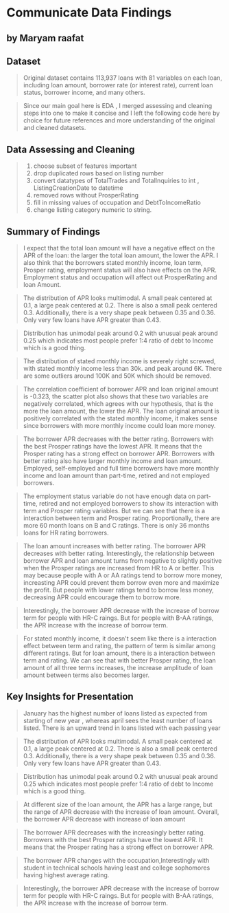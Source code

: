# Communicate Data Findings
## by Maryam raafat


## Dataset

> Original dataset contains 113,937 loans with 81 variables on each loan, including loan amount, borrower rate (or interest rate), current loan status, borrower income, and many others.

> Since our main goal here is EDA , I merged assessing and cleaning steps into one to make it concise and I left the following code here by choice for future references and more understanding of the original and cleaned datasets.

## Data Assessing and Cleaning

> 1. choose subset of features important 
> 2. drop duplicated rows based on listing number 
> 3. convert datatypes of TotalTrades and TotalInquiries to int , ListingCreationDate to datetime
> 4. removed rows without ProsperRating
> 5. fill in missing values of occupation and DebtToIncomeRatio
> 6. change listing category numeric to string.

## Summary of Findings

> I expect that the total loan amount will have a negative effect on the APR of the loan: the larger the total loan amount, the lower the APR. I also think that the borrowers stated monthly income, loan term, Prosper rating, employment status will also have effects on the APR.
Employment status and occupation will affect out ProsperRating and loan Amount.

> The distribution of APR looks multimodal. A small peak centered at 0.1, a large peak centered at 0.2. There is also a small peak centered 0.3. Additionally, there is a very shape peak between 0.35 and 0.36. Only very few loans have APR greater than 0.43.

> Distribution has unimodal peak around 0.2 with unusual peak around 0.25 which indicates most people prefer 1:4 ratio of debt to Income which is a good thing.

> The distribution of stated monthly income is severely right screwed, with stated monthly income less than 30k. and peak around 6K. There are some outliers around 100K and 50K which should be removed.

> The correlation coefficient of borrower APR and loan original amount is -0.323, the scatter plot also shows that these two variables are negatively correlated, which agrees with our hypothesis, that is the more the loan amount, the lower the APR. The loan original amount is positively correlated with the stated monthly income, it makes sense since borrowers with more monthly income could loan more money.

> The borrower APR decreases with the better rating. Borrowers with the best Prosper ratings have the lowest APR. It means that the Prosper rating has a strong effect on borrower APR. Borrowers with better rating also have larger monthly income and loan amount. Employed, self-employed and full time borrowers have more monthly income and loan amount than part-time, retired and not employed borrowers.

> The employment status variable do not have enough data on part-time, retired and not employed borrowers to show its interaction with term and Prosper rating variables. But we can see that there is a interaction between term and Prosper rating. Proportionally, there are more 60 month loans on B and C ratings. There is only 36 months loans for HR rating borrowers.

> The loan amount increases with better rating. The borrower APR decreases with better rating. Interestingly, the relationship between borrower APR and loan amount turns from negative to slightly positive when the Prosper ratings are increased from HR to A or better. This may because people with A or AA ratings tend to borrow more money, increasting APR could prevent them borrow even more and maximize the profit. But people with lower ratings tend to borrow less money, decreasing APR could encourage them to borrow more.

> Interestingly, the borrower APR decrease with the increase of borrow term for people with HR-C raings. But for people with B-AA ratings, the APR increase with the increase of borrow term.

> For stated monthly income, it doesn't seem like there is a interaction effect between term and rating, the pattern of term is similar among different ratings. But for loan amount, there is a interaction between term and rating. We can see that with better Prosper rating, the loan amount of all three terms increases, the increase amplitude of loan amount between terms also becomes larger.

## Key Insights for Presentation

> January has the highest number of loans listed as expected from starting of new year , whereas april sees the least number of loans listed.
> There is an upward trend in loans listed with each passing year

> The distribution of APR looks multimodal. A small peak centered at 0.1, a large peak centered at 0.2. There is also a small peak centered 0.3. Additionally, there is a very shape peak between 0.35 and 0.36. Only very few loans have APR greater than 0.43.

> Distribution has unimodal peak around 0.2 with unusual peak around 0.25 which indicates most people prefer 1:4 ratio of debt to Income which is a good thing.

> At different size of the loan amount, the APR has a large range, but the range of APR decrease with the increase of loan amount. Overall, the borrower APR decrease with increase of loan amount

> The borrower APR decreases with the increasingly better rating. Borrowers with the best Prosper ratings have the lowest APR. It means that the Prosper rating has a strong effect on borrower APR.


> The borrower APR changes with the occupation,Interestingly with student in technical schools having least and college sophomores having highest average rating.

> Interestingly, the borrower APR decrease with the increase of borrow term for people with HR-C raings. But for people with B-AA ratings, the APR increase with the increase of borrow term.